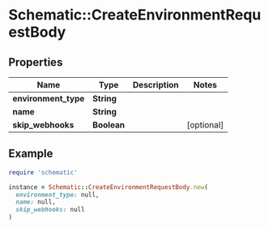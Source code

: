# Schematic::CreateEnvironmentRequestBody

## Properties

| Name | Type | Description | Notes |
| ---- | ---- | ----------- | ----- |
| **environment_type** | **String** |  |  |
| **name** | **String** |  |  |
| **skip_webhooks** | **Boolean** |  | [optional] |

## Example

```ruby
require 'schematic'

instance = Schematic::CreateEnvironmentRequestBody.new(
  environment_type: null,
  name: null,
  skip_webhooks: null
)
```

